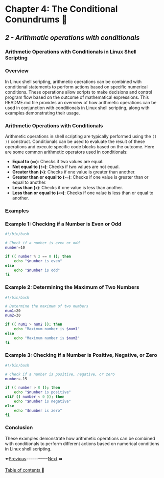 # Chapter 4:  The Conditional Conundrums 🤔

## *2 - Arithmatic operations with conditionals*
### Arithmetic Operations with Conditionals in Linux Shell Scripting

### Overview
In Linux shell scripting, arithmetic operations can be combined with conditional statements to perform actions based on specific numerical conditions. These operations allow scripts to make decisions and control program flow based on the outcome of mathematical expressions. This README.md file provides an overview of how arithmetic operations can be used in conjunction with conditionals in Linux shell scripting, along with examples demonstrating their usage.

### Arithmetic Operations with Conditionals
Arithmetic operations in shell scripting are typically performed using the `(( ))` construct. Conditionals can be used to evaluate the result of these operations and execute specific code blocks based on the outcome. Here are some common arithmetic operators used in conditionals:

- **Equal to (`==`)**: Checks if two values are equal.
- **Not equal to (`!=`)**: Checks if two values are not equal.
- **Greater than (`>`)**: Checks if one value is greater than another.
- **Greater than or equal to (`>=`)**: Checks if one value is greater than or equal to another.
- **Less than (`<`)**: Checks if one value is less than another.
- **Less than or equal to (`<=`)**: Checks if one value is less than or equal to another.

### Examples
### Example 1: Checking if a Number is Even or Odd
```bash
#!/bin/bash

# Check if a number is even or odd
number=10

if (( number % 2 == 0 )); then
    echo "$number is even"
else
    echo "$number is odd"
fi
```
### Example 2: Determining the Maximum of Two Numbers
```bash
#!/bin/bash

# Determine the maximum of two numbers
num1=20
num2=30

if (( num1 > num2 )); then
    echo "Maximum number is $num1"
else
    echo "Maximum number is $num2"
fi
```

### Example 3: Checking if a Number is Positive, Negative, or Zero
```bash
#!/bin/bash

# Check if a number is positive, negative, or zero
number=-15

if (( number > 0 )); then
    echo "$number is positive"
elif (( number < 0 )); then
    echo "$number is negative"
else
    echo "$number is zero"
fi
```

### Conclusion 
These examples demonstrate how arithmetic operations can be combined with conditionals to perform different actions based on numerical conditions in Linux shell scripting.


⬅️[Previous](../Chapter4/1.md)-----------[Next](../Chapter4/3.md) ➡️

[Table of contents ](../../table_of_contents.md)🚀 
